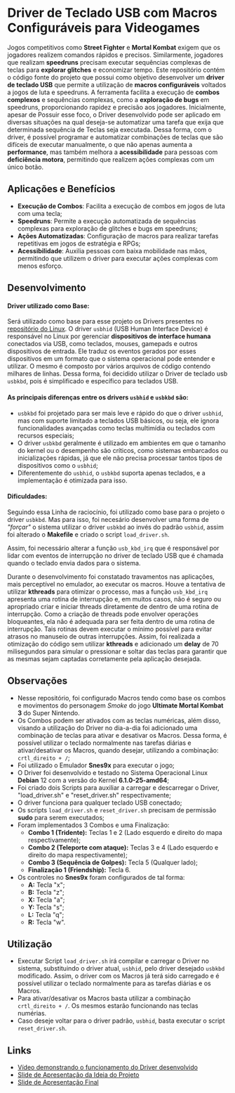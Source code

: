 # Driver de Teclado USB com Macros Configuráveis para Videogames

Jogos competitivos como **Street Fighter** e **Mortal Kombat** exigem que os jogadores realizem comandos rápidos e precisos. Similarmente, jogadores que realizam **speedruns** precisam executar sequências complexas de teclas para **explorar glitches** e economizar tempo. Este repositório contém o código fonte do projeto que possui como objetivo desenvolver um **driver de teclado USB** que permite a utilização de **macros configuráveis** voltados a jogos de luta e speedruns. A ferramenta facilita a execução de **combos complexos** e sequências complexas, como a **exploração de bugs** em speedruns, proporcionando rapidez e precisão aos jogadores. Inicialmente, apesar de Possuir esse foco, o Driver desenvolvido pode ser aplicado em diversas situações na qual deseja-se automatizar uma tarefa que exija que determinada sequência de Teclas seja executada. Dessa forma, com o driver, é possível programar e automatizar combinações de teclas que são difíceis de executar manualmente, o que não apenas aumenta a **performance**, mas também melhora a **acessibilidade** para pessoas com **deficiência motora**, permitindo que realizem ações complexas com um único botão.


## Aplicações e Benefícios

- **Execução de Combos**: Facilita a execução de combos em jogos de luta com uma tecla;
- **Speedruns**: Permite a execução automatizada de sequências complexas para exploração de glitches e bugs em speedruns;
- **Ações Automatizadas**: Configuração de macros para realizar tarefas repetitivas em jogos de estratégia e RPGs;
- **Acessibilidade**: Auxilia pessoas com baixa mobilidade nas mãos, permitindo que utilizem o driver para executar ações complexas com menos esforço.


## Desenvolvimento

#### Driver utilizado como Base:

Será utilizado como base para esse projeto os Drivers presentes no [repositório do Linux](https://github.com/torvalds/linux/blob/master/drivers/hid/usbhid). O driver `usbhid` (USB Human Interface Device) é responsável no Linux por gerenciar **dispositivos de interface humana** conectados via USB, como teclados, mouses, gamepads e outros dispositivos de entrada. Ele traduz os eventos gerados por esses dispositivos em um formato que o sistema operacional pode entender e utilizar. O mesmo é composto por vários arquivos de código contendo milhares de linhas. Dessa forma, foi decidido utilizar o Driver de teclado usb `usbkbd`, pois é simplificado e específico para teclados USB.

#### As principais diferenças entre os drivers `usbhid` e `usbkbd` são:

- `usbkbd` foi projetado para ser mais leve e rápido do que o driver `usbhid`, mas com suporte limitado a teclados USB básicos, ou seja, ele ignora funcionalidades avançadas como teclas multimídia ou teclados com recursos especiais;
- O driver `usbkbd` geralmente é utilizado em ambientes em que o tamanho do kernel ou o desempenho são críticos, como sistemas embarcados ou inicializações rápidas, já que ele não precisa processar tantos tipos de dispositivos como o `usbhid`;
- Diferentemente do `usbhid`, o `usbkbd` suporta apenas teclados, e a implementação é otimizada para isso.

#### Dificuldades:

Seguindo essa Linha de raciocínio, foi utilizado como base para o projeto o driver `usbkbd`. Mas para isso, foi necesário desenvolver uma forma de *"forçar"* o sistema utilizar o driver `usbkbd` ao invés do padrão `usbhid`, assim foi alterado o **Makefile** e criado o script `load_driver.sh`.

Assim, foi necessário alterar a função `usb_kbd_irq` que é responsável por lidar com eventos de interrupção no driver de teclado USB que é chamada quando o teclado envia dados para o sistema.

Durante o desenvolvimento foi constatado travamentos nas aplicações, mais perceptível no emulador, ao executar os macros. Houve a tentativa de utilizar **kthreads** para otimizar o processo, mas a função `usb_kbd_irq` apresenta uma rotina de interrupção e, em muitos casos, não é seguro ou apropriado criar e iniciar threads diretamente de dentro de uma rotina de interrupção. Como a criação de threads pode envolver operações bloqueantes, ela não é adequada para ser feita dentro de uma rotina de interrupção. Tais rotinas devem executar o mínimo possível para evitar atrasos no manuseio de outras interrupções. Assim, foi realizada a otimização do código sem utilizar **kthreads** e adicionado um **delay** de 70 milisegundos para simular o pressionar e soltar das teclas para garantir que as mesmas sejam captadas corretamente pela aplicação desejada.


## Observações

- Nesse repositório, foi configurado Macros tendo como base os combos e movimentos do personagem *Smoke* do jogo **Ultimate Mortal Kombat 3** do Super Nintendo. 
- Os Combos podem ser ativados com as teclas numéricas, além disso, visando a utilização do Driver no dia-a-dia foi adicionado uma combinação de teclas para ativar e desativar os Macros. Dessa forma, é possível utilizar o teclado normalmente nas tarefas diárias e ativar/desativar os Macros, quando desejar, utilizando a combinação: `crtl_direito + /`;
- Foi utilizado o Emulador **Snes9x** para executar o jogo;
- O Driver foi desenvolvido e testado no Sistema Operacional Linux **Debian** 12 com a versão do Kernel **6.1.0-25-amd64**;
- Foi criado dois Scripts para auxiliar a carregar e descarregar o Driver, "load_driver.sh" e "reset_driver.sh" respectivamente;
- O driver funciona para qualquer teclado USB conectado;
- Os scripts `load_driver.sh` e `reset_driver.sh` precisam de permissão **sudo** para serem executados;
- Foram implementados 3 Combos e uma Finalização:
    - **Combo 1 (Tridente):** Teclas 1 e 2 (Lado esquerdo e direito do mapa respectivamente);
    - **Combo 2 (Teleporte com ataque):** Teclas 3 e 4 (Lado esquerdo e direito do mapa respectivamente);
    - **Combo 3 (Sequência de Golpes):** Tecla 5 (Qualquer lado);
    - **Finalização 1 (Friendship):** Tecla 6.
- Os controles no **Snes9x** foram configurados de tal forma:
    - **A:** Tecla "x";
    - **B:** Tecla "z";
    - **X:** Tecla "a";
    - **Y:** Tecla "s";
    - **L:** Tecla "q";
    - **R:** Tecla "w".

## Utilização

- Executar Script `load_driver.sh` irá compilar e carregar o Driver no sistema, substituindo o driver atual, `usbhid`, pelo driver desejado `usbkbd` modificado. Assim, o driver com os Macros já terá sido carregado e é possível utilizar o teclado normalmente para as tarefas diárias e os Macros.
- Para ativar/desativar os Macros basta utilizar a combinação `crtl_direito + /`. Os mesmos estarão funcionando nas teclas numérias.
- Caso deseje voltar para o driver padrão, `usbhid`, basta executar o script `reset_driver.sh`.

## Links

- [Vídeo demonstrando o funcionamento do Driver desenvolvido](https://drive.google.com/file/d/1RXtZvGd12Ql9lS3-nq74pw3zDT3d5h_6/view?usp=sharing)
- [Slide de Apresentação da Ideia do Projeto](https://www.canva.com/design/DAGQYGRoi74/g9eV_RWwr4fT_52DsSq9lg/view?utm_content=DAGQYGRoi74&utm_campaign=designshare&utm_medium=link&utm_source=editor)
- [Slide de Apresentação Final](https://www.canva.com/design/DAGS2cmjjvc/ORikNf-5Qc0wvkhJESIWnQ/view?utm_content=DAGS2cmjjvc&utm_campaign=designshare&utm_medium=link&utm_source=editor)